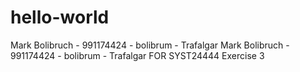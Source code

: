 # hello-world
Mark Bolibruch - 991174424 - bolibrum - Trafalgar
Mark Bolibruch - 991174424 - bolibrum - Trafalgar FOR SYST24444 Exercise 3

